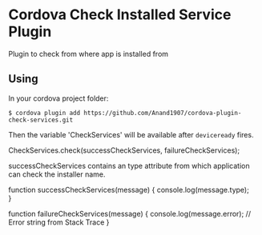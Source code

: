# Cordova Check Installed Service Plugin

Plugin to check from where app is installed from

## Using

In your cordova project folder:

    $ cordova plugin add https://github.com/Anand1907/cordova-plugin-check-services.git


Then the variable 'CheckServices' will be available after `deviceready` fires.

CheckServices.check(successCheckServices, failureCheckServices);


successCheckServices contains an type attribute from which application can check the installer name.

function successCheckServices(message) {
    console.log(message.type);      
}

function failureCheckServices(message) {
    console.log(message.error);     // Error string from Stack Trace
}
